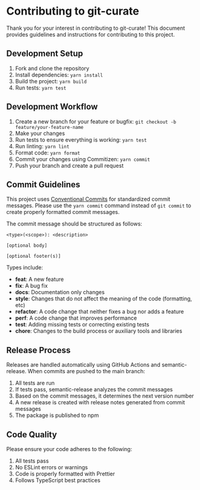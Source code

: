 # Contributing to git-curate

Thank you for your interest in contributing to git-curate! This document provides guidelines and instructions for contributing to this project.

## Development Setup

1. Fork and clone the repository
2. Install dependencies: `yarn install`
3. Build the project: `yarn build`
4. Run tests: `yarn test`

## Development Workflow

1. Create a new branch for your feature or bugfix: `git checkout -b feature/your-feature-name`
2. Make your changes
3. Run tests to ensure everything is working: `yarn test`
4. Run linting: `yarn lint`
5. Format code: `yarn format`
6. Commit your changes using Commitizen: `yarn commit`
7. Push your branch and create a pull request

## Commit Guidelines

This project uses [Conventional Commits](https://www.conventionalcommits.org/) for standardized commit messages. Please use the `yarn commit` command instead of `git commit` to create properly formatted commit messages.

The commit message should be structured as follows:

```
<type>(<scope>): <description>

[optional body]

[optional footer(s)]
```

Types include:
- **feat**: A new feature
- **fix**: A bug fix
- **docs**: Documentation only changes
- **style**: Changes that do not affect the meaning of the code (formatting, etc)
- **refactor**: A code change that neither fixes a bug nor adds a feature
- **perf**: A code change that improves performance
- **test**: Adding missing tests or correcting existing tests
- **chore**: Changes to the build process or auxiliary tools and libraries

## Release Process

Releases are handled automatically using GitHub Actions and semantic-release. When commits are pushed to the main branch:

1. All tests are run
2. If tests pass, semantic-release analyzes the commit messages
3. Based on the commit messages, it determines the next version number
4. A new release is created with release notes generated from commit messages
5. The package is published to npm

## Code Quality

Please ensure your code adheres to the following:

1. All tests pass
2. No ESLint errors or warnings
3. Code is properly formatted with Prettier
4. Follows TypeScript best practices